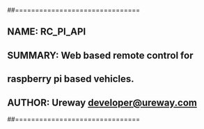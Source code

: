 ##===============================
## NAME:    RC_PI_API
## SUMMARY: Web based remote control for
##          raspberry pi based vehicles.
## AUTHOR:  Ureway <developer@ureway.com>
##===============================
